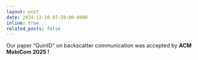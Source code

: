 ```yaml
---
layout: post
date: 2024-12-10 07:59:00-0400
inline: true
related_posts: false
---
```


Our paper “QuinID” on backscatter communication was accepted by <strong>ACM MobiCom 2025 ! </strong>